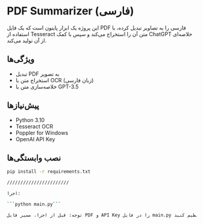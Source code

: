 # PDF Summarizer (فارسی)

این پروژه یک ابزار پایتون است که یک فایل PDF فارسی را به تصاویر تبدیل کرده، با استفاده از Tesseract متن آن را استخراج می‌کند و سپس با کمک ChatGPT خلاصه‌ای از آن تولید می‌کند.

## ویژگی‌ها
- تبدیل PDF به تصویر
- استخراج متن با OCR (زبان فارسی)
- خلاصه‌سازی متن با GPT-3.5

## پیش‌نیازها

- Python 3.10
- Tesseract OCR
- Poppler for Windows
- OpenAI API Key

## نصب وابستگی‌ها

```bash
pip install -r requirements.txt

///////////////////////

اجرا: 

```python main.py```

توجه: قبل از اجرا، مسیر فایل PDF و API Key را در فایل main.py تنظیم کنید..
